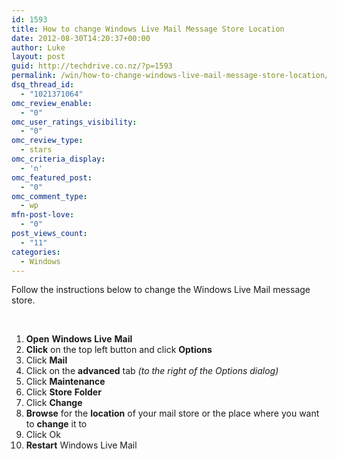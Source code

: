 ```yaml
---
id: 1593
title: How to change Windows Live Mail Message Store Location
date: 2012-08-30T14:20:37+00:00
author: Luke
layout: post
guid: http://techdrive.co.nz/?p=1593
permalink: /win/how-to-change-windows-live-mail-message-store-location/
dsq_thread_id:
  - "1021371064"
omc_review_enable:
  - "0"
omc_user_ratings_visibility:
  - "0"
omc_review_type:
  - stars
omc_criteria_display:
  - 'n'
omc_featured_post:
  - "0"
omc_comment_type:
  - wp
mfn-post-love:
  - "0"
post_views_count:
  - "11"
categories:
  - Windows
---
```

Follow the instructions below to change the Windows Live Mail message store.

&nbsp;

<ol start="1">
  <li>
    <strong>Open</strong> <strong>Windows</strong> <strong>Live</strong> <strong>Mail</strong>
  </li>
  <li>
    <strong>Click</strong> on the top left button and click <strong>Options</strong>
  </li>
  <li>
    Click <strong>Mail</strong>
  </li>
  <li>
    Click on the <strong>advanced</strong> tab <em>(to the right of the Options dialog)</em>
  </li>
  <li>
    Click <strong>Maintenance</strong>
  </li>
  <li>
    Click <strong>Store</strong> <strong>Folder</strong>
  </li>
  <li>
    Click <strong>Change</strong>
  </li>
  <li>
    <strong>Browse</strong> for the <strong>location</strong> of your mail store or the place where you want to <strong>change</strong> it to
  </li>
  <li>
    Click Ok
  </li>
  <li>
    <strong>Restart</strong> Windows Live Mail
  </li>
</ol>